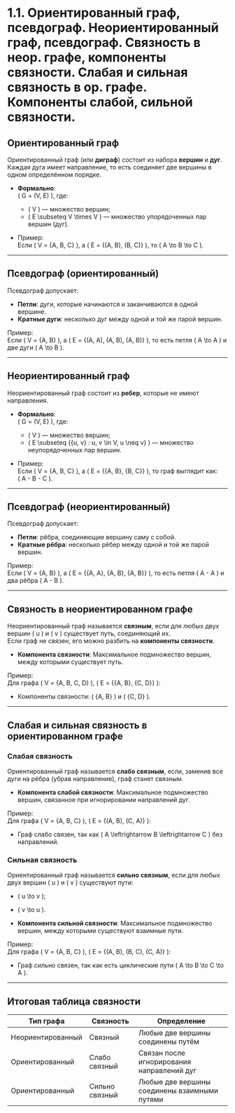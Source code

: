 # 1.1. Ориентированный граф, псевдограф. Неориентированный граф, псевдограф. Связность в неор. графе, компоненты связности. Слабая и сильная связность в ор. графе. Компоненты слабой, сильной связности.

## Ориентированный граф
Ориентированный граф (или **диграф**) состоит из набора **вершин** и **дуг**.  
Каждая дуга имеет направление, то есть соединяет две вершины в одном определённом порядке.

- **Формально**:  
  \( G = (V, E) \), где:
  - \( V \) — множество вершин;
  - \( E \subseteq V \times V \) — множество упорядоченных пар вершин (дуг).

- Пример:  
  Если \( V = \{A, B, C\} \), а \( E = \{(A, B), (B, C)\} \), то \( A \to B \to C \).

---

## Псевдограф (ориентированный)
Псевдограф допускает:
- **Петли**: дуги, которые начинаются и заканчиваются в одной вершине.
- **Кратные дуги**: несколько дуг между одной и той же парой вершин.

Пример:  
Если \( V = \{A, B\} \), а \( E = \{(A, A), (A, B), (A, B)\} \), то есть петля \( A \to A \) и две дуги \( A \to B \).

---

## Неориентированный граф
Неориентированный граф состоит из **ребер**, которые не имеют направления.

- **Формально**:  
  \( G = (V, E) \), где:
  - \( V \) — множество вершин;
  - \( E \subseteq \{\{u, v\} : u, v \in V, u \neq v\} \) — множество неупорядоченных пар вершин.

- Пример:  
  Если \( V = \{A, B, C\} \), а \( E = \{\{A, B\}, \{B, C\}\} \), то граф выглядит как:  
  \( A - B - C \).

---

## Псевдограф (неориентированный)
Псевдограф допускает:
- **Петли**: рёбра, соединяющие вершину саму с собой.
- **Кратные рёбра**: несколько рёбер между одной и той же парой вершин.

Пример:  
Если \( V = \{A, B\} \), а \( E = \{\{A, A\}, \{A, B\}, \{A, B\}\} \), то есть петля \( A - A \) и два рёбра \( A - B \).

---

## Связность в неориентированном графе
Неориентированный граф называется **связным**, если для любых двух вершин \( u \) и \( v \) существует путь, соединяющий их.  
Если граф не связен, его можно разбить на **компоненты связности**.

- **Компонента связности**: Максимальное подмножество вершин, между которыми существует путь.

Пример:  
Для графа \( V = \{A, B, C, D\} \), \( E = \{\{A, B\}, \{C, D\}\} \):  
- Компоненты связности: \( \{A, B\} \) и \( \{C, D\} \).

---

## Слабая и сильная связность в ориентированном графе

### Слабая связность
Ориентированный граф называется **слабо связным**, если, заменив все дуги на рёбра (убрав направление), граф станет связным.

- **Компонента слабой связности**: Максимальное подмножество вершин, связанное при игнорировании направлений дуг.

Пример:  
Для графа \( V = \{A, B, C\} \), \( E = \{(A, B), (C, A)\} \):  
- Граф слабо связен, так как \( A \leftrightarrow B \leftrightarrow C \) без направлений.

### Сильная связность
Ориентированный граф называется **сильно связным**, если для любых двух вершин \( u \) и \( v \) существуют пути:
- \( u \to v \);
- \( v \to u \).

- **Компонента сильной связности**: Максимальное подмножество вершин, между которыми существуют взаимные пути.

Пример:  
Для графа \( V = \{A, B, C\} \), \( E = \{(A, B), (B, C), (C, A)\} \):  
- Граф сильно связен, так как есть циклические пути \( A \to B \to C \to A \).

---

## Итоговая таблица связности

| Тип графа         | Связность                | Определение                                      |
|--------------------|--------------------------|-------------------------------------------------|
| Неориентированный | Связный                  | Любые две вершины соединены путём               |
| Ориентированный   | Слабо связный            | Связан после игнорирования направлений дуг      |
| Ориентированный   | Сильно связный           | Любые две вершины соединены взаимными путями    |
